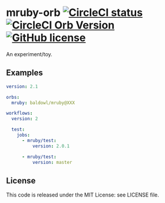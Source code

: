 # mruby-orb [![CircleCI status](https://circleci.com/gh/baldowl/mruby-orb.svg "CircleCI status")](https://circleci.com/gh/baldowl/mruby-orb) [![CircleCI Orb Version](https://img.shields.io/badge/endpoint.svg?url=https://badges.circleci.io/orb/baldowl/mruby)](https://circleci.com/orbs/registry/orb/baldowl/mruby) [![GitHub license](https://img.shields.io/badge/license-MIT-blue.svg)](https://raw.githubusercontent.com/baldowl/mruby-orb/master/LICENSE)

An experiment/toy.

## Examples

```yaml
version: 2.1

orbs:
  mruby: baldowl/mruby@XXX

workflows:
  version: 2

  test:
    jobs:
      - mruby/test:
          version: 2.0.1

      - mruby/test:
          version: master
```

## License

This code is released under the MIT License: see LICENSE file.
